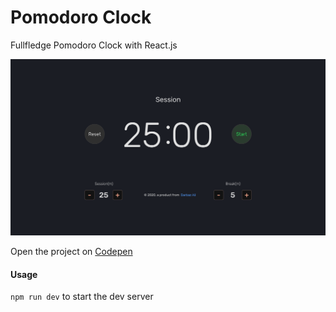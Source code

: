 # Pomodoro Clock
Fullfledge Pomodoro Clock with React.js

![alt text](src/banner.png "Pomodoro Clock")

Open the project on [Codepen](https://codepen.io/Darbaz/pen/KKVQXPj)

#### Usage
`npm run dev` to start the dev server